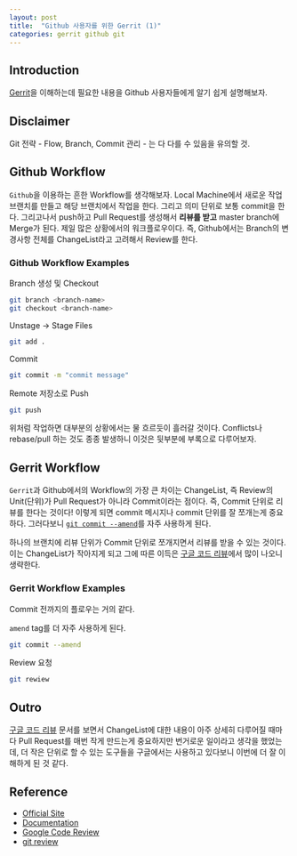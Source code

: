 ```yaml
---
layout: post
title:  "Github 사용자를 위한 Gerrit (1)"
categories: gerrit github git
---
```


## Introduction
[Gerrit](https://www.gerritcodereview.com/)을 이해하는데 필요한 내용을 Github 사용자들에게 알기 쉽게 설명해보자.

## Disclaimer
Git 전략 - Flow, Branch, Commit 관리 - 는 다 다를 수 있음을 유의할 것.

## Github Workflow
`Github`을 이용하는 흔한 Workflow를 생각해보자. Local Machine에서 새로운 작업 브랜치를 만들고 해당 브랜치에서 작업을 한다. 그리고 의미 단위로 보통 commit을 한다. 그리고나서 push하고 Pull Request를 생성해서 **리뷰를 받고** master branch에 Merge가 된다. 제일 많은 상황에서의 워크플로우이다. 즉, Github에서는 Branch의 변경사항 전체를 ChangeList라고 고려해서 Review를 한다.

### Github Workflow Examples
Branch 생성 및 Checkout
```zsh
git branch <branch-name>
git checkout <branch-name>
```

Unstage -> Stage Files
```zsh
git add .
```

Commit
```zsh
git commit -m "commit message"
```

Remote 저장소로 Push
```zsh
git push
```

위처럼 작업하면 대부분의 상황에서는 물 흐르듯이 흘러갈 것이다. Conflicts나 rebase/pull 하는 것도 종종 발생하니 이것은 뒷부분에 부록으로 다루어보자.

## Gerrit Workflow
`Gerrit`과 Github에서의 Workflow의 가장 큰 차이는 ChangeList, 즉 Review의 Unit(단위)가 Pull Request가 아니라 Commit이라는 점이다. 즉, Commit 단위로 리뷰를 한다는 것이다! 이렇게 되면 commit 메시지나 commit 단위를 잘 쪼개는게 중요하다. 그러다보니 [`git commit --amend`](https://www.atlassian.com/git/tutorials/rewriting-history#git-commit--amend)를 자주 사용하게 된다.

하나의 브랜치에 리뷰 단위가 Commit 단위로 쪼개지면서 리뷰를 받을 수 있는 것이다. 이는 ChangeList가 작아지게 되고 그에 따른 이득은 [구글 코드 리뷰](https://google.github.io/eng-practices/)에서 많이 나오니 생략한다.

### Gerrit Workflow Examples
Commit 전까지의 플로우는 거의 같다.

`amend` tag를 더 자주 사용하게 된다.
```zsh
git commit --amend
```

Review 요청
```zsh
git rewiew
```

## Outro
[구글 코드 리뷰](https://google.github.io/eng-practices/) 문서를 보면서 ChangeList에 대한 내용이 아주 상세히 다루어질 때마다 Pull Request를 매번 작게 만드는게 중요하지만 번거로운 일이라고 생각을 했었는데, 더 작은 단위로 할 수 있는 도구들을 구글에서는 사용하고 있다보니 이번에 더 잘 이해하게 된 것 같다.

## Reference
- [Official Site](https://www.gerritcodereview.com/)
- [Documentation](https://gerrit-review.googlesource.com/Documentation/)
- [Google Code Review](https://google.github.io/eng-practices/)
- [git review](https://docs.opendev.org/opendev/git-review/latest/)
